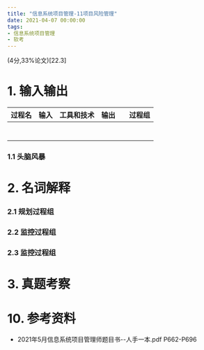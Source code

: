 ```yaml
---
title: "信息系统项目管理-11项目风险管理"
date: 2021-04-07 00:00:00
tags:
- 信息系统项目管理
- 软考
---
```


(4分,33%论文)[22.3]



# 1. 输入输出

| 过程名 | 输入 | 工具和技术 | 输出 |      | 过程组 |
| ------ | ---- | ---------- | ---- | ---- | ------ |
|        |      |            |      |      |        |
|        |      |            |      |      |        |
|        |      |            |      |      |        |
|        |      |            |      |      |        |
|        |      |            |      |      |        |
|        |      |            |      |      |        |
|        |      |            |      |      |        |

<!-- more -->

### 1.1 头脑风暴



# 2. 名词解释

### 2.1 规划过程组

### 2.2 监控过程组

### 2.3 监控过程组



# 3. 真题考察

# 10. 参考资料

+ 2021年5月信息系统项目管理师题目书--人手一本.pdf P662-P696

